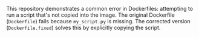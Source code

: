 This repository demonstrates a common error in Dockerfiles: attempting to run a script that's not copied into the image.  The original Dockerfile (`Dockerfile`) fails because `my_script.py` is missing. The corrected version (`Dockerfile.fixed`) solves this by explicitly copying the script.